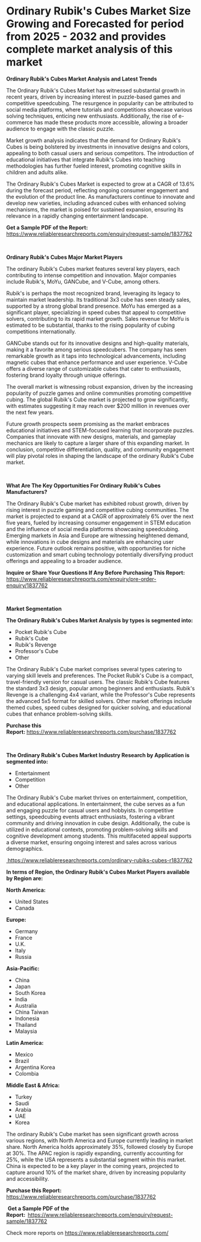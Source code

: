 <p><h1>Ordinary Rubik's Cubes Market Size Growing and Forecasted for period from 2025 - 2032 and provides complete market analysis of this market</h1></p><p><strong>Ordinary Rubik's Cubes Market Analysis and Latest Trends</strong></p>
<p><p>The Ordinary Rubik's Cubes Market has witnessed substantial growth in recent years, driven by increasing interest in puzzle-based games and competitive speedcubing. The resurgence in popularity can be attributed to social media platforms, where tutorials and competitions showcase various solving techniques, enticing new enthusiasts. Additionally, the rise of e-commerce has made these products more accessible, allowing a broader audience to engage with the classic puzzle.</p><p>Market growth analysis indicates that the demand for Ordinary Rubik's Cubes is being bolstered by investments in innovative designs and colors, appealing to both casual users and serious competitors. The introduction of educational initiatives that integrate Rubik's Cubes into teaching methodologies has further fueled interest, promoting cognitive skills in children and adults alike.</p><p>The Ordinary Rubik's Cubes Market is expected to grow at a CAGR of 13.6% during the forecast period, reflecting ongoing consumer engagement and the evolution of the product line. As manufacturers continue to innovate and develop new varieties, including advanced cubes with enhanced solving mechanisms, the market is poised for sustained expansion, ensuring its relevance in a rapidly changing entertainment landscape.</p></p>
<p><strong>Get a Sample PDF of the Report:&nbsp;</strong> <a href="https://www.reliableresearchreports.com/enquiry/request-sample/1837762?utm_campaign=3057&utm_medium=2&utm_source=Github&utm_content=ia&utm_term=05042025&utm_id=ordinary-rubiks-cubes">https://www.reliableresearchreports.com/enquiry/request-sample/1837762</a></p>
<p>&nbsp;</p>
<p><strong>Ordinary Rubik's Cubes Major Market Players</strong></p>
<p><p>The ordinary Rubik's Cubes market features several key players, each contributing to intense competition and innovation. Major companies include Rubik's, MoYu, GANCube, and V-Cube, among others. </p><p>Rubik's is perhaps the most recognized brand, leveraging its legacy to maintain market leadership. Its traditional 3x3 cube has seen steady sales, supported by a strong global brand presence. MoYu has emerged as a significant player, specializing in speed cubes that appeal to competitive solvers, contributing to its rapid market growth. Sales revenue for MoYu is estimated to be substantial, thanks to the rising popularity of cubing competitions internationally.</p><p>GANCube stands out for its innovative designs and high-quality materials, making it a favorite among serious speedcubers. The company has seen remarkable growth as it taps into technological advancements, including magnetic cubes that enhance performance and user experience. V-Cube offers a diverse range of customizable cubes that cater to enthusiasts, fostering brand loyalty through unique offerings.</p><p>The overall market is witnessing robust expansion, driven by the increasing popularity of puzzle games and online communities promoting competitive cubing. The global Rubik's Cube market is projected to grow significantly, with estimates suggesting it may reach over $200 million in revenues over the next few years.</p><p>Future growth prospects seem promising as the market embraces educational initiatives and STEM-focused learning that incorporate puzzles. Companies that innovate with new designs, materials, and gameplay mechanics are likely to capture a larger share of this expanding market. In conclusion, competitive differentiation, quality, and community engagement will play pivotal roles in shaping the landscape of the ordinary Rubik's Cube market.</p></p>
<p>&nbsp;</p>
<p><strong>What Are The Key Opportunities For Ordinary Rubik's Cubes Manufacturers?</strong></p>
<p><p>The Ordinary Rubik's Cube market has exhibited robust growth, driven by rising interest in puzzle gaming and competitive cubing communities. The market is projected to expand at a CAGR of approximately 6% over the next five years, fueled by increasing consumer engagement in STEM education and the influence of social media platforms showcasing speedcubing. Emerging markets in Asia and Europe are witnessing heightened demand, while innovations in cube designs and materials are enhancing user experience. Future outlook remains positive, with opportunities for niche customization and smart cubing technology potentially diversifying product offerings and appealing to a broader audience.</p></p>
<p><strong>Inquire or Share Your Questions If Any Before Purchasing This Report:</strong> <a href="https://www.reliableresearchreports.com/enquiry/pre-order-enquiry/1837762?utm_campaign=3057&utm_medium=2&utm_source=Github&utm_content=ia&utm_term=05042025&utm_id=ordinary-rubiks-cubes">https://www.reliableresearchreports.com/enquiry/pre-order-enquiry/1837762</a></p>
<p>&nbsp;</p>
<p><strong>Market Segmentation</strong></p>
<p><strong>The Ordinary Rubik's Cubes Market Analysis by types is segmented into:</strong></p>
<p><ul><li>Pocket Rubik's Cube</li><li>Rubik's Cube</li><li>Rubik's Revenge</li><li>Professor's Cube</li><li>Other</li></ul></p>
<p><p>The Ordinary Rubik's Cube market comprises several types catering to varying skill levels and preferences. The Pocket Rubik's Cube is a compact, travel-friendly version for casual users. The classic Rubik's Cube features the standard 3x3 design, popular among beginners and enthusiasts. Rubik's Revenge is a challenging 4x4 variant, while the Professor's Cube represents the advanced 5x5 format for skilled solvers. Other market offerings include themed cubes, speed cubes designed for quicker solving, and educational cubes that enhance problem-solving skills.</p></p>
<p><strong>Purchase this Report:&nbsp;</strong><a href="https://www.reliableresearchreports.com/purchase/1837762?utm_campaign=3057&utm_medium=2&utm_source=Github&utm_content=ia&utm_term=05042025&utm_id=ordinary-rubiks-cubes">https://www.reliableresearchreports.com/purchase/1837762</a></p>
<p>&nbsp;</p>
<p><strong>The Ordinary Rubik's Cubes Market Industry Research by Application is segmented into:</strong></p>
<p><ul><li>Entertainment</li><li>Competition</li><li>Other</li></ul></p>
<p><p>The Ordinary Rubik's Cube market thrives on entertainment, competition, and educational applications. In entertainment, the cube serves as a fun and engaging puzzle for casual users and hobbyists. In competitive settings, speedcubing events attract enthusiasts, fostering a vibrant community and driving innovation in cube design. Additionally, the cube is utilized in educational contexts, promoting problem-solving skills and cognitive development among students. This multifaceted appeal supports a diverse market, ensuring ongoing interest and sales across various demographics.</p></p>
<p><a href="https://www.reliableresearchreports.com/ordinary-rubiks-cubes-r1837762?utm_campaign=3057&utm_medium=2&utm_source=Github&utm_content=ia&utm_term=05042025&utm_id=ordinary-rubiks-cubes">&nbsp;https://www.reliableresearchreports.com/ordinary-rubiks-cubes-r1837762</a></p>
<p><strong>In terms of Region, the Ordinary Rubik's Cubes Market Players available by Region are:</strong></p>
<p>
    <p> <strong> North America: </strong>
        <ul>
            <li>United States</li>
            <li>Canada</li>
        </ul>
        </p> 
    <p> <strong> Europe: </strong>
        <ul>
            <li>Germany</li>
            <li>France</li>
            <li>U.K.</li>
            <li>Italy</li>
            <li>Russia</li>
        </ul>
        </p> 
    <p> <strong> Asia-Pacific: </strong>
        <ul>
            <li>China</li>
            <li>Japan</li>
            <li>South Korea</li>
            <li>India</li>
            <li>Australia</li>
            <li>China Taiwan</li>
            <li>Indonesia</li>
            <li>Thailand</li>
            <li>Malaysia</li>
        </ul>
        </p> 
    <p> <strong> Latin America: </strong>
        <ul>
            <li>Mexico</li>
            <li>Brazil</li>
            <li>Argentina Korea</li>
            <li>Colombia</li>
        </ul>
        </p> 
    <p> <strong> Middle East & Africa: </strong>
        <ul>
            <li>Turkey</li>
            <li>Saudi</li>
            <li>Arabia</li>
            <li>UAE</li>
            <li>Korea</li>
        </ul>
    </p>
    </p>
<p><p>The ordinary Rubik's Cube market has seen significant growth across various regions, with North America and Europe currently leading in market share. North America holds approximately 35%, followed closely by Europe at 30%. The APAC region is rapidly expanding, currently accounting for 25%, while the USA represents a substantial segment within this market. China is expected to be a key player in the coming years, projected to capture around 10% of the market share, driven by increasing popularity and accessibility.</p></p>
<p><strong>Purchase this Report: </strong><a href="https://www.reliableresearchreports.com/purchase/1837762?utm_campaign=3057&utm_medium=2&utm_source=Github&utm_content=ia&utm_term=05042025&utm_id=ordinary-rubiks-cubes">https://www.reliableresearchreports.com/purchase/1837762</a></p>
<p>&nbsp;<strong>Get a Sample PDF of the Report:&nbsp;&nbsp;</strong><a href="https://www.reliableresearchreports.com/enquiry/request-sample/1837762?utm_campaign=3057&utm_medium=2&utm_source=Github&utm_content=ia&utm_term=05042025&utm_id=ordinary-rubiks-cubes">https://www.reliableresearchreports.com/enquiry/request-sample/1837762</a></p>
<p><strong></strong></p>
<p>Check more reports on <a href="https://www.reliableresearchreports.com/?utm_campaign=3057&utm_medium=2&utm_source=Github&utm_content=ia&utm_term=05042025&utm_id=ordinary-rubiks-cubes">https://www.reliableresearchreports.com/</a></p>